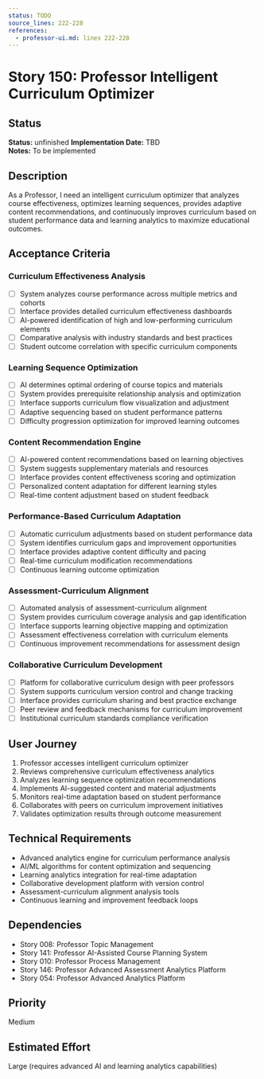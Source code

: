 ```yaml
---
status: TODO
source_lines: 222-228
references:
  - professor-ui.md: lines 222-228
---
```

# Story 150: Professor Intelligent Curriculum Optimizer

## Status
**Status:** unfinished
**Implementation Date:** TBD  
**Notes:** To be implemented

## Description
As a Professor, I need an intelligent curriculum optimizer that analyzes course effectiveness, optimizes learning sequences, provides adaptive content recommendations, and continuously improves curriculum based on student performance data and learning analytics to maximize educational outcomes.

## Acceptance Criteria

### Curriculum Effectiveness Analysis
- [ ] System analyzes course performance across multiple metrics and cohorts
- [ ] Interface provides detailed curriculum effectiveness dashboards
- [ ] AI-powered identification of high and low-performing curriculum elements
- [ ] Comparative analysis with industry standards and best practices
- [ ] Student outcome correlation with specific curriculum components

### Learning Sequence Optimization
- [ ] AI determines optimal ordering of course topics and materials
- [ ] System provides prerequisite relationship analysis and optimization
- [ ] Interface supports curriculum flow visualization and adjustment
- [ ] Adaptive sequencing based on student performance patterns
- [ ] Difficulty progression optimization for improved learning outcomes

### Content Recommendation Engine
- [ ] AI-powered content recommendations based on learning objectives
- [ ] System suggests supplementary materials and resources
- [ ] Interface provides content effectiveness scoring and optimization
- [ ] Personalized content adaptation for different learning styles
- [ ] Real-time content adjustment based on student feedback

### Performance-Based Curriculum Adaptation
- [ ] Automatic curriculum adjustments based on student performance data
- [ ] System identifies curriculum gaps and improvement opportunities
- [ ] Interface provides adaptive content difficulty and pacing
- [ ] Real-time curriculum modification recommendations
- [ ] Continuous learning outcome optimization

### Assessment-Curriculum Alignment
- [ ] Automated analysis of assessment-curriculum alignment
- [ ] System provides curriculum coverage analysis and gap identification
- [ ] Interface supports learning objective mapping and optimization
- [ ] Assessment effectiveness correlation with curriculum elements
- [ ] Continuous improvement recommendations for assessment design

### Collaborative Curriculum Development
- [ ] Platform for collaborative curriculum design with peer professors
- [ ] System supports curriculum version control and change tracking
- [ ] Interface provides curriculum sharing and best practice exchange
- [ ] Peer review and feedback mechanisms for curriculum improvement
- [ ] Institutional curriculum standards compliance verification

## User Journey
1. Professor accesses intelligent curriculum optimizer
2. Reviews comprehensive curriculum effectiveness analytics
3. Analyzes learning sequence optimization recommendations
4. Implements AI-suggested content and material adjustments
5. Monitors real-time adaptation based on student performance
6. Collaborates with peers on curriculum improvement initiatives
7. Validates optimization results through outcome measurement

## Technical Requirements
- Advanced analytics engine for curriculum performance analysis
- AI/ML algorithms for content optimization and sequencing
- Learning analytics integration for real-time adaptation
- Collaborative development platform with version control
- Assessment-curriculum alignment analysis tools
- Continuous learning and improvement feedback loops

## Dependencies
- Story 008: Professor Topic Management
- Story 141: Professor AI-Assisted Course Planning System
- Story 010: Professor Process Management
- Story 146: Professor Advanced Assessment Analytics Platform
- Story 054: Professor Advanced Analytics Platform

## Priority
Medium

## Estimated Effort
Large (requires advanced AI and learning analytics capabilities)

